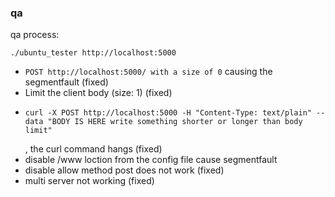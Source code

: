 ### qa
 qa process: 
   ```
   ./ubuntu_tester http://localhost:5000
   ```
 - `POST http://localhost:5000/ with a size of 0` causing the segmentfault (fixed)
 - Limit the client body (size: 1) (fixed)
 - ```
   curl -X POST http://localhost:5000 -H "Content-Type: text/plain" --data "BODY IS HERE write something shorter or longer than body limit"
   ```
   , the curl command hangs (fixed)
 - disable /www loction from the config file cause segmentfault
 - disable allow method post does not work (fixed)
 - multi server not working (fixed)
